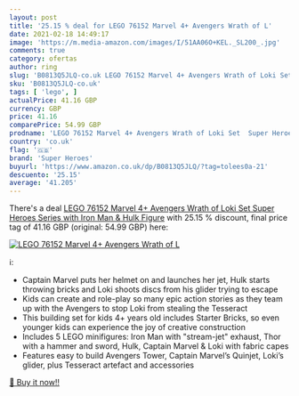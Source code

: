 ```yaml
---
layout: post
title: '25.15 % deal for LEGO 76152 Marvel 4+ Avengers Wrath of L'
date: 2021-02-18 14:49:17
image: 'https://m.media-amazon.com/images/I/51AA06O+KEL._SL200_.jpg'
comments: true
category: ofertas
author: ring
slug: 'B0813Q5JLQ-co.uk LEGO 76152 Marvel 4+ Avengers Wrath of Loki Set Super...'
sku: 'B0813Q5JLQ-co.uk'
tags: [ 'lego', ]
actualPrice: 41.16 GBP
currency: GBP
price: 41.16
comparePrice: 54.99 GBP
prodname: 'LEGO 76152 Marvel 4+ Avengers Wrath of Loki Set  Super Heroes Series with Iron Man & Hulk Figure'
country: 'co.uk'
flag: '🇬🇧'
brand: 'Super Heroes'
buyurl: 'https://www.amazon.co.uk/dp/B0813Q5JLQ/?tag=tolees0a-21'
descuento: '25.15'
average: '41.205'
---
```


There's a deal [LEGO 76152 Marvel 4+ Avengers Wrath of Loki Set  Super Heroes Series with Iron Man & Hulk Figure](https://www.amazon.co.uk/dp/B0813Q5JLQ/?tag=tolees0a-21)  with  25.15 % discount, final price tag of  41.16 GBP (original: 54.99 GBP) here:

[![LEGO 76152 Marvel 4+ Avengers Wrath of L](https://m.media-amazon.com/images/I/51AA06O+KEL._SL200_.jpg)](https://www.amazon.co.uk/dp/B0813Q5JLQ/?tag=tolees0a-21)

ℹ️:

- Captain Marvel puts her helmet on and launches her jet, Hulk starts throwing bricks and Loki shoots discs from his glider trying to escape
- Kids can create and role-play so many epic action stories as they team up with the Avengers to stop Loki from stealing the Tesseract
- This building set for kids 4+ years old includes Starter Bricks, so even younger kids can experience the joy of creative construction
- Includes 5 LEGO minifigures: Iron Man with "stream-jet" exhaust, Thor with a hammer and sword, Hulk, Captain Marvel & Loki with fabric capes
- Features easy to build Avengers Tower, Captain Marvel’s Quinjet, Loki’s glider, plus Tesseract artefact and accessories

[🛒 Buy it now!!](https://www.amazon.co.uk/dp/B0813Q5JLQ/?tag=tolees0a-21)
